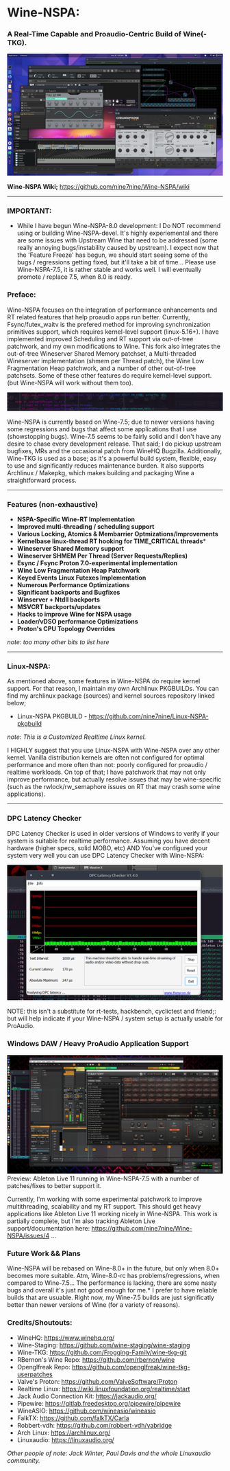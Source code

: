 # Wine-NSPA:
### A Real-Time Capable and Proaudio-Centric Build of Wine(-TKG).

![My Image](/examples/images/Wine-NSPA_desktop.png)

__Wine-NSPA Wiki;__ https://github.com/nine7nine/Wine-NSPA/wiki
_________________________

### IMPORTANT:

 - While I have begun Wine-NSPA-8.0 development: I Do NOT recommend using or building Wine-NSPA-devel. It's highly experiemental and there are some issues with Upstream Wine that need to be addressed (some really annoying bugs/instability caused by upstream). I expect now that the 'Feature Freeze' has begun, we should start seeing some of the bugs / regressions getting fixed, but it'll take a bit of time... Please use Wine-NSPA-7.5, it is rather stable and works well. I will eventually promote / replace 7.5, when 8.0 is ready.

### Preface:

Wine-NSPA focuses on the integration of performance enhancements and RT related features that help proaudio apps run better. Currently, Fsync/futex_waitv is the prefered method for improving synchronization primitives support, which requires kernel-level support (linux-5.16+). I have implemented improved Scheduling and RT support via out-of-tree patchwork, and my own modifications to Wine. This fork also integrates the out-of-tree Wineserver Shared Memory patchset, a Multi-threaded Wineserver implementation (shmem per Thread patch), the Wine Low Fragmentation Heap patchwork, and a number of other out-of-tree patchsets. Some of these other features do require kernel-level support. (but Wine-NSPA will work without them too).

![](https://github.com/nine7nine/Wine-NSPA/blob/main/examples/images/terminal-banner.png)

Wine-NSPA is currently based on Wine-7.5; due to newer versions having some regressions and bugs that affect some applications that I use (showstopping bugs). Wine-7.5 seems to be fairly solid and I don't have any desire to chase every development release. That said; I do pickup upstream bugfixes, MRs and the occasional patch from WineHQ Bugzilla. Additionally, Wine-TKG is used as a base; as it's a powerful build system, flexible, easy to use and significantly reduces maintenance burden. It also supports Archlinux / Makepkg, which makes building and packaging Wine a straightforward process.

_________________________

### Features (non-exhaustive)

* **NSPA-Specific Wine-RT Implementation**
* **Improved multi-threading / scheduling support**
* **Various Locking, Atomics & Membarrier Optmizations/Improvements**
* **Kernelbase linux-thread RT hooking for TIME_CRITICAL threads*** 
* **Wineserver Shared Memory support**
* **Wineserver SHMEM Per Thread (Server Requests/Replies)**
* **Esync / Fsync Proton 7.0-experimental implementation**
* **Wine Low Fragmentation Heap Patchwork**
* **Keyed Events Linux Futexes Implementation**
* **Numerous Performance Optimizations**
* **Significant backports and Bugfixes**
* **Winserver + Ntdll backports**
* **MSVCRT backports/updates**
* **Hacks to improve Wine for NSPA usage**
* **Loader/vDSO performance Optimizations**
* **Proton's CPU Topology Overrides**

*note: too many other bits to list here*
_________________________

### Linux-NSPA:

As mentioned above, some features in Wine-NSPA do require kernel support. For that reason, I maintain my own Archlinux 
PKGBUILDs. You can find my archlinux package (sources) and kernel sources repository linked below;

* Linux-NSPA PKGBUILD - https://github.com/nine7nine/Linux-NSPA-pkgbuild

_note: This is a Customized Realtime Linux kernel._

I HIGHLY suggest that you use Linux-NSPA with Wine-NSPA over any other kernel. Vanilla distribution kernels are often not configured for optimal performance and more often than not: poorly configured for proaudio / realtime workloads. On top of that; I have patchwork that may not only improve performance, but actually resolve issues that may be wine-specific (such as the rwlock/rw_semaphore issues on RT that may crash some wine applications).
_________________________

### DPC Latency Checker

DPC Latency Checker is used in older versions of Windows to verify if your system is suitable for realtime performance. Assuming you have decent hardware (higher specs, solid MOBO, etc) AND You've configured your system very well you can use DPC Latency Checker with Wine-NSPA:

![](https://github.com/nine7nine/Wine-NSPA/blob/main/examples/images/Dpc_Latency_Test.png)

NOTE: this isn't a substitute for rt-tests, hackbench, cyclictest and friend;: but will help indicate if your Wine-NSPA / system setup is actually usable for ProAudio.

### Windows DAW / Heavy ProAudio Application Support

![](https://github.com/nine7nine/Wine-NSPA/blob/main/examples/images/Live11.png)
Preview: Ableton Live 11 running in Wine-NSPA-7.5 with a number of patches/fixes to better support it.

Currently, I'm working with some experimental patchwork to improve multithreading, scalability and my RT support. This should get heavy applications like Ableton Live 11 working nicely in Wine-NSPA. This work is partially complete, but I'm also tracking Ableton Live support/documentation here: https://github.com/nine7nine/Wine-NSPA/issues/4 ...

### Future Work && Plans

Wine-NSPA will be rebased on Wine-8.0+ in the future, but only when 8.0+ becomes more suitable. Atm, Wine-8.0-rc has problems/regressions, when compared to Wine-7.5... The performance is lacking, there are some nasty bugs and overall it's just not good enough for me.* I prefer to have reliable builds that are usuable. Right now, my Wine-7.5 builds are just significatly better than newer versions of Wine (for a variety of reasons).

### Credits/Shoutouts:

* WineHQ: https://www.winehq.org/
* Wine-Staging: https://github.com/wine-staging/wine-staging
* Wine-TKG: https://github.com/Frogging-Family/wine-tkg-git
* RBernon's Wine Repo: https://github.com/rbernon/wine
* Openglfreak Repo: https://github.com/openglfreak/wine-tkg-userpatches
* Valve's Proton: https://github.com/ValveSoftware/Proton
* Realtime Linux: https://wiki.linuxfoundation.org/realtime/start
* Jack Audio Connection Kit: https://jackaudio.org/
* Pipewire: https://gitlab.freedesktop.org/pipewire/pipewire
* WineASIO: https://github.com/wineasio/wineasio
* FalkTX: https://github.com/falkTX/Carla
* Robbert-vdh: https://github.com/robbert-vdh/yabridge
* Arch Linux: https://archlinux.org/
* Linuxaudio: https://linuxaudio.org/

_Other people of note: Jack Winter, Paul Davis and the whole Linuxaudio community._


